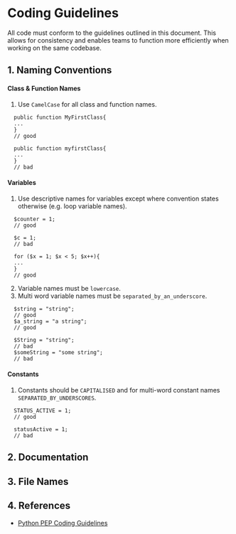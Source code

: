 # Coding Guidelines
All code must conform to the guidelines outlined in this document. This allows for consistency and enables teams to function more efficiently when working on the same codebase.

## 1. Naming Conventions

#### Class & Function Names
1. Use `CamelCase` for all class and function names.
  ```
    public function MyFirstClass{
    ...
    }
    // good

    public function myfirstClass{
    ...
    }
    // bad
  ```

#### Variables
1. Use descriptive names for variables except where convention states otherwise (e.g. loop variable names).
  ```
    $counter = 1;
    // good

    $c = 1;
    // bad

    for ($x = 1; $x < 5; $x++){
    ...
    }
    // good
  ```
2. Variable names must be `lowercase`.
3. Multi word variable names must be `separated_by_an_underscore`.

  ```
    $string = "string";
    // good
    $a_string = "a string";
    // good

    $String = "string";
    // bad
    $someString = "some string";
    // bad
  ```

#### Constants
1. Constants should be `CAPITALISED` and for multi-word constant names `SEPARATED_BY_UNDERSCORES`.
  ```
    STATUS_ACTIVE = 1;
    // good

    statusActive = 1;
    // bad
  ```

## 2. Documentation

## 3. File Names

## 4. References

- [Python PEP Coding Guidelines](https://www.python.org/dev/peps/pep-0008/)


